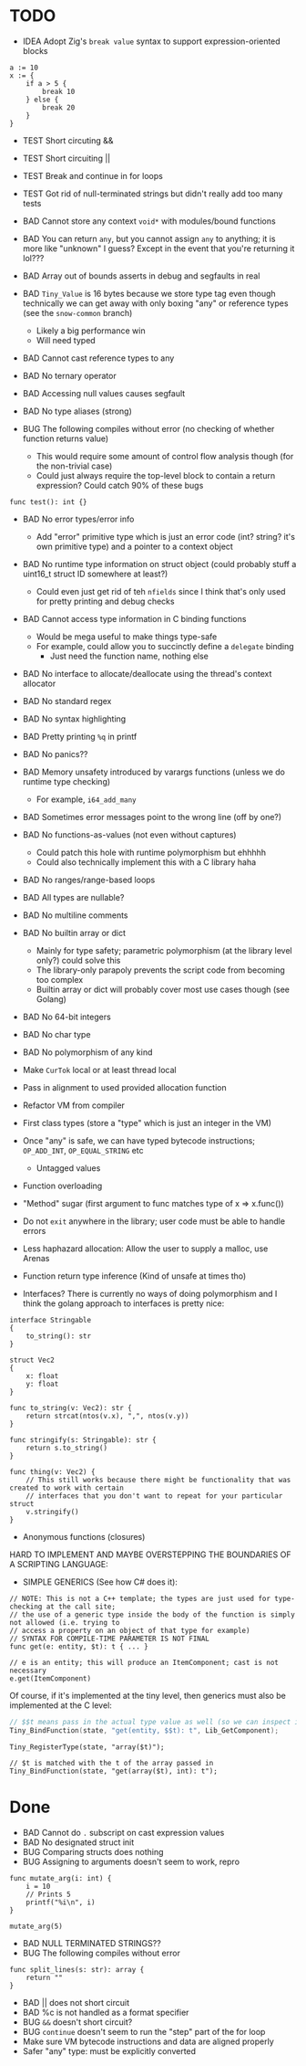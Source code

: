 # TODO

* IDEA Adopt Zig's `break value` syntax to support expression-oriented blocks

```
a := 10
x := {
    if a > 5 {
        break 10
    } else {
        break 20
    }
}
```

* TEST Short circuting &&
* TEST Short circuiting ||
* TEST Break and continue in for loops
* TEST Got rid of null-terminated strings but didn't really add too many tests

* BAD Cannot store any context `void*` with modules/bound functions
* BAD You can return `any`, but you cannot assign `any` to anything; it is more like "unknown" I guess?
Except in the event that you're returning it lol???

* BAD Array out of bounds asserts in debug and segfaults in real
* BAD `Tiny_Value` is 16 bytes because we store type tag even though technically we can get away
  with only boxing "any" or reference types (see the `snow-common` branch)
    * Likely a big performance win
    * Will need typed 
* BAD Cannot cast reference types to any
* BAD No ternary operator
* BAD Accessing null values causes segfault
* BAD No type aliases (strong)

* BUG The following compiles without error (no checking of whether function returns value)
    * This would require some amount of control flow analysis though (for the non-trivial case)
    * Could just always require the top-level block to contain a return expression? Could catch 90% of these bugs
```
func test(): int {}
```

* BAD No error types/error info
    * Add "error" primitive type which is just an error code (int? string? it's own primitive type)
    and a pointer to a context object
* BAD No runtime type information on struct object (could probably stuff a uint16_t struct ID somewhere at least?)
    * Could even just get rid of teh `nfields` since I think that's only used for pretty printing
    and debug checks
* BAD Cannot access type information in C binding functions
    * Would be mega useful to make things type-safe
    * For example, could allow you to succinctly define a `delegate` binding
        * Just need the function name, nothing else
* BAD No interface to allocate/deallocate using the thread's context allocator
* BAD No standard regex
* BAD No syntax highlighting
* BAD Pretty printing `%q` in printf
* BAD No panics??
* BAD Memory unsafety introduced by varargs functions (unless we do runtime type checking)
    * For example, `i64_add_many`
* BAD Sometimes error messages point to the wrong line (off by one?)
* BAD No functions-as-values (not even without captures)
    * Could patch this hole with runtime polymorphism but ehhhhh
    * Could also technically implement this with a C library haha
* BAD No ranges/range-based loops
* BAD All types are nullable?
* BAD No multiline comments
* BAD No builtin array or dict
    * Mainly for type safety; parametric polymorphism (at the library level only?) could solve this
    * The library-only parapoly prevents the script code from becoming too complex
    * Builtin array or dict will probably cover most use cases though (see Golang)
* BAD No 64-bit integers
* BAD No char type
* BAD No polymorphism of any kind

* Make `CurTok` local or at least thread local

* Pass in alignment to used provided allocation function

* Refactor VM from compiler

* First class types (store a "type" which is just an integer in the VM)

* Once "any" is safe, we can have typed bytecode instructions; `OP_ADD_INT`, `OP_EQUAL_STRING` etc
    * Untagged values

* Function overloading

* "Method" sugar (first argument to func matches type of x => x.func())

* Do not `exit` anywhere in the library; user code must be able to handle errors

* Less haphazard allocation: Allow the user to supply a malloc, use Arenas

* Function return type inference (Kind of unsafe at times tho)

* Interfaces? There is currently no ways of doing polymorphism and I think the golang approach
  to interfaces is pretty nice:

```
interface Stringable
{
    to_string(): str
}

struct Vec2
{
    x: float
    y: float
}

func to_string(v: Vec2): str {
    return strcat(ntos(v.x), ",", ntos(v.y))
}

func stringify(s: Stringable): str {
    return s.to_string()
}

func thing(v: Vec2) {
    // This still works because there might be functionality that was created to work with certain
    // interfaces that you don't want to repeat for your particular struct
    v.stringify()
}

```

* Anonymous functions (closures)

HARD TO IMPLEMENT AND MAYBE OVERSTEPPING THE BOUNDARIES OF A SCRIPTING LANGUAGE:
* SIMPLE GENERICS (See how C# does it):

```
// NOTE: This is not a C++ template; the types are just used for type-checking at the call site;
// the use of a generic type inside the body of the function is simply not allowed (i.e. trying to
// access a property on an object of that type for example)
// SYNTAX FOR COMPILE-TIME PARAMETER IS NOT FINAL
func get(e: entity, $t): t { ... }

// e is an entity; this will produce an ItemComponent; cast is not necessary
e.get(ItemComponent)
```

Of course, if it's implemented at the tiny level, then generics must also be implemented at the C level:
```c
// $$t means pass in the actual type value as well (so we can inspect it in the C code to get the appropriate component for example)
Tiny_BindFunction(state, "get(entity, $$t): t", Lib_GetComponent);
```

```
Tiny_RegisterType(state, "array($t)");

// $t is matched with the t of the array passed in
Tiny_BindFunction(state, "get(array($t), int): t");
```

# Done

* BAD Cannot do `.` subscript on cast expression values
* BAD No designated struct init
* BUG Comparing structs does nothing
* BUG Assigning to arguments doesn't seem to work, repro


```
func mutate_arg(i: int) {
    i = 10
    // Prints 5
    printf("%i\n", i)
}

mutate_arg(5)
```

* BAD NULL TERMINATED STRINGS?? 
* BUG The following compiles without error
```
func split_lines(s: str): array {
    return ""
}
```

* BAD || does not short circuit
* BAD %c is not handled as a format specifier
* BUG `&&` doesn't short circuit?
* BUG `continue` doesn't seem to run the "step" part of the for loop
* Make sure VM bytecode instructions and data are aligned properly
* Safer "any" type: must be explicitly converted